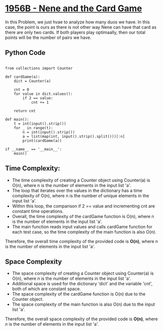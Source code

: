 # [1956B - Nene and the Card Game](https://codeforces.com/problemset/problem/1956/B)

In this Problem, we just hvae to analyze how many duos we have. In this case, the point is ours as there is not other way Nene can have that card as there are only two cards. If both players play optimaally, then our total points will be the number of pairs we have.

## Python Code

```python3

from collections import Counter

def cardGame(a):
    dict = Counter(a)
    
    cnt = 0
    for value in dict.values():
        if 2 == value:
            cnt += 1

    return cnt

def main():
    t = int(input().strip())
    for _ in range(t):
        n = int(input().strip())
        a = list(map(int, input().strip().split()))[:n]
        print(cardGame(a))

if __name__ == '__main__':
    main()

```

## Time Complexity:

- The time complexity of creating a Counter object using Counter(a) is O(n), where n is the number of elements in the input list 'a'.
- The loop that iterates over the values in the dictionary has a time complexity of O(n), where n is the number of unique elements in the input list 'a'.
- Within this loop, the comparison if 2 == value and incrementing cnt are constant time operations.
- Overall, the time complexity of the cardGame function is O(n), where n is the number of elements in the input list 'a'.
- The main function reads input values and calls cardGame function for each test case, so the time complexity of the main function is also O(n).

Therefore, the overall time complexity of the provided code is **O(n)**, where n is the number of elements in the input list 'a'.

## Space Complexity

- The space complexity of creating a Counter object using Counter(a) is O(n), where *n* is the number of elements in the input list 'a'.
- Additional space is used for the dictionary 'dict' and the variable 'cnt', both of which are constant space.
- The space complexity of the cardGame function is O(n) due to the Counter object.
- The space complexity of the main function is also O(n) due to the input list 'a'.

Therefore, the overall space complexity of the provided code is **O(n)**, where *n* is the number of elements in the input list 'a'.
